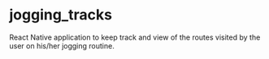 # jogging_tracks
React Native application to keep track and view of the routes visited by the user on his/her jogging routine.
